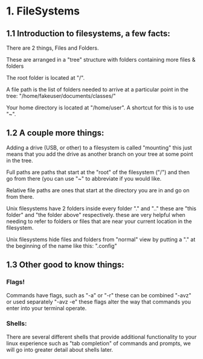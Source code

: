 # 1. FileSystems

## 1.1 Introduction to filesystems, a few facts:

There are 2 things, Files and Folders.

These are arranged in a "tree" structure with folders containing more files &
folders

The root folder is located at "/".

A file path is the list of folders needed to arrive at a particular point in
the tree: "/home/fakeuser/documents/classes/"

Your home directory is located at "/home/user". A shortcut for this is to use
"~".

## 1.2 A couple more things:

Adding a drive (USB, or other) to a filesystem is called "mounting" this just
means that you add the drive as another branch on your tree at some point in
the tree.

Full paths are paths that start at the "root" of the filesystem ("/") and then
go from there (you can use "~" to abbreviate if you would like.

Relative file paths are ones that start at the directory you are in and go on
from there.

Unix filesystems have 2 folders inside every folder "." and ".." these are
"this folder" and "the folder above" respectively. these are very helpful when
needing to refer to folders or files that are near your current location in
the filesystem.

Unix filesystems hide files and folders from "normal" view by putting a "." at
the beginning of the name like this: ".config"

## 1.3 Other good to know things:

### Flags!

Commands have flags, such as "-a" or "-r" these can be combined "-avz" or used
separately "-avz -e" these flags alter the way that commands you enter into
your terminal operate.

### Shells:

There are several different shells that provide additional functionality to
your linux experience such as "tab completion" of commands and prompts, we
will go into greater detail about shells later.


